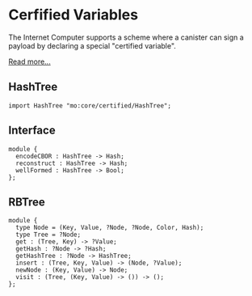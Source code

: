 # Cerfified Variables

The Internet Computer supports a scheme where a canister can sign a payload by
declaring a special "certified variable".

[Read more...](https://internetcomputer.org/how-it-works/response-certification/)

## HashTree

```motoko
import HashTree "mo:core/certified/HashTree";
```

## Interface

```motoko
module {
  encodeCBOR : HashTree -> Hash;
  reconstruct : HashTree -> Hash;
  wellFormed : HashTree -> Bool;
};
```

## RBTree

```motoko
module {
  type Node = (Key, Value, ?Node, ?Node, Color, Hash);
  type Tree = ?Node;
  get : (Tree, Key) -> ?Value;
  getHash : ?Node -> ?Hash;
  getHashTree : ?Node -> HashTree;
  insert : (Tree, Key, Value) -> (Node, ?Value);
  newNode : (Key, Value) -> Node;
  visit : (Tree, (Key, Value) -> ()) -> ();
};
```
